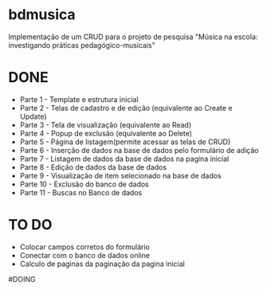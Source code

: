 # bdmusica
Implementação de um CRUD para o projeto de pesquisa "Música na escola: investigando práticas pedagógico-musicais"

# DONE 
* Parte 1 - Template e estrutura inicial 
* Parte 2 - Telas de cadastro e de edição (equivalente ao Create e Update)
* Parte 3 - Tela de visualização (equivalente ao Read)
* Parte 4 - Popup de exclusão (equivalente ao Delete) 
* Parte 5 - Página de listagem(permite acessar as telas de CRUD) 
* Parte 6 - Inserção de dados na base de dados pelo formulário de adição
* Parte 7 - Listagem de dados da base de dados na pagina inicial
* Parte 8 - Edição de dados da base de dados
* Parte 9 - Visualização de item selecionado na base de dados
* Parte 10 - Exclusão do banco de dados
* Parte 11 - Buscas no Banco de dados

# TO DO 
* Colocar campos corretos do formulário 
* Conectar com o banco de dados online
* Calculo de paginas da paginação da pagina inicial

#DOING


